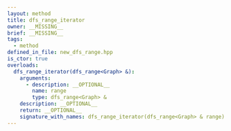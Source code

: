 ```yaml
---
layout: method
title: dfs_range_iterator
owner: __MISSING__
brief: __MISSING__
tags:
  - method
defined_in_file: new_dfs_range.hpp
is_ctor: true
overloads:
  dfs_range_iterator(dfs_range<Graph> &):
    arguments:
      - description: __OPTIONAL__
        name: range
        type: dfs_range<Graph> &
    description: __OPTIONAL__
    return: __OPTIONAL__
    signature_with_names: dfs_range_iterator(dfs_range<Graph> & range)
---
```

